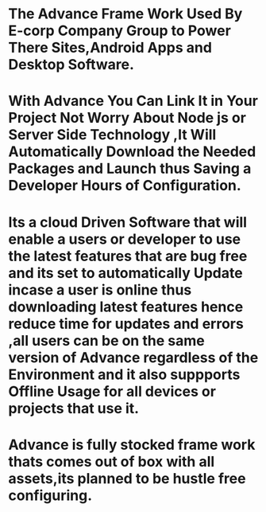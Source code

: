 # The Advance Frame Work Used By E-corp Company Group to Power There Sites,Android Apps and Desktop Software.
# With Advance You Can Link It in Your Project Not Worry About Node js or Server Side Technology ,It Will Automatically Download the Needed Packages and Launch thus Saving a Developer Hours of Configuration.
# Its a cloud Driven Software that will enable a users or developer to use the latest features that are bug free and its set to automatically Update incase a user is online thus downloading latest features hence reduce time for updates and errors ,all users can be on the same version of Advance regardless of the Environment and it also suppports Offline Usage for all devices or projects that use it.
# Advance is fully stocked frame work thats comes out of box with all assets,its planned to be hustle free configuring.
